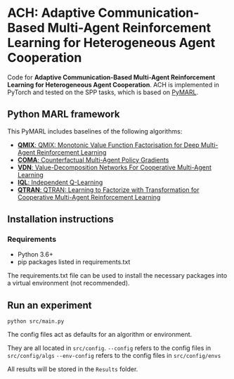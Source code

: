 # ACH: Adaptive Communication-Based Multi-Agent Reinforcement Learning for Heterogeneous Agent Cooperation

Code for **Adaptive Communication-Based Multi-Agent Reinforcement Learning for Heterogeneous Agent Cooperation**. ACH is implemented in PyTorch and tested on the SPP tasks, which is based on [PyMARL](https://github.com/oxwhirl/pymarl).


## Python MARL framework

This PyMARL includes baselines of the following algorithms:
- [**QMIX**: QMIX: Monotonic Value Function Factorisation for Deep Multi-Agent Reinforcement Learning](https://arxiv.org/abs/1803.11485)
- [**COMA**: Counterfactual Multi-Agent Policy Gradients](https://arxiv.org/abs/1705.08926)
- [**VDN**: Value-Decomposition Networks For Cooperative Multi-Agent Learning](https://arxiv.org/abs/1706.05296) 
- [**IQL**: Independent Q-Learning](https://arxiv.org/abs/1511.08779)
- [**QTRAN**: QTRAN: Learning to Factorize with Transformation for Cooperative Multi-Agent Reinforcement Learning](https://arxiv.org/abs/1905.05408)

## Installation instructions
### Requirements
- Python 3.6+
- pip packages listed in requirements.txt

The requirements.txt file can be used to install the necessary packages into a virtual environment (not recommended).

## Run an experiment 

```shell
python src/main.py
```

The config files act as defaults for an algorithm or environment. 

They are all located in `src/config`.
`--config` refers to the config files in `src/config/algs`
`--env-config` refers to the config files in `src/config/envs`

All results will be stored in the `Results` folder.


